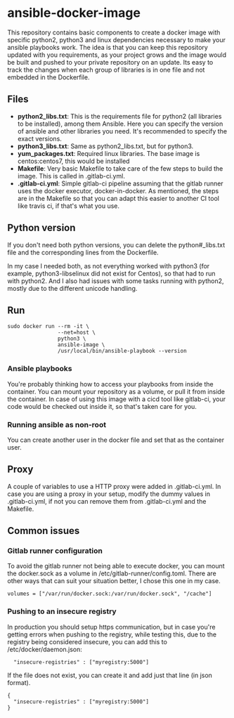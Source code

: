# ansible-docker-image
This repository contains basic components to create a docker image with specific python2, python3 and linux dependencies necessary to make your ansible playbooks work. The idea is that you can keep this repository updated with you requirements, as your project grows and the image would be built and pushed to your private repository on an update. Its easy to track the changes when each group of libraries is in one file and not embedded in the Dockerfile.

## Files

* **python2_libs.txt**: This is the requirements file for python2 (all libraries to be installed), among them Ansible. Here you can specify the version of ansible and other libraries you need. It's recommended to specify the exact versions.
* **python3_libs.txt**: Same as python2_libs.txt, but for python3.
* **yum_packages.txt**: Required linux libraries. The base image is centos:centos7, this would be installed 
* **Makefile**: Very basic Makefile to take care of the few steps to build the image. This is called in .gitlab-ci.yml.
* **.gitlab-ci.yml**: Simple gitlab-ci pipeline assuming that the gitlab runner uses the docker executor, docker-in-docker. As mentioned, the steps are in the Makefile so that you can adapt this easier to another CI tool like travis ci, if that's what you use.

## Python version
If you don't need both python versions, you can delete the python#_libs.txt file and the corresponding lines from the Dockerfile.

In my case I needed both, as not everything worked with python3 (for example, python3-libselinux did not exist for Centos), so that had to run with python2. And I also had issues with some tasks running with python2, mostly due to the different unicode handling.

## Run
```
sudo docker run --rm -it \
                --net=host \
                python3 \
                ansible-image \
                /usr/local/bin/ansible-playbook --version
```

### Ansible playbooks
You're probably thinking how to access your playbooks from inside the container. You can mount your repository as a volume, or pull it from inside the container.
In case of using this image with a cicd tool like gitlab-ci, your code would be checked out inside it, so that's taken care for you.

### Running ansible as non-root
You can create another user in the docker file and set that as the container user.

## Proxy
A couple of variables to use a HTTP proxy were added in .gitlab-ci.yml. In case you are using a proxy in your setup, modify the dummy values in .gitlab-ci.yml, if not you can remove them from .gitlab-ci.yml and the Makefile.

## Common issues
### Gitlab runner configuration
To avoid the gitlab runner not being able to execute docker, you can mount the docker.sock as a volume in /etc/gitlab-runner/config.toml. There are other ways that can suit your situation better, I chose this one in my case.
```
volumes = ["/var/run/docker.sock:/var/run/docker.sock", "/cache"]
```

### Pushing to an insecure registry
In production you should setup https communication, but in case you're getting errors when pushing to the registry, while testing this, due to the registry being considered insecure, you can add this to /etc/docker/daemon.json:
```
  "insecure-registries" : ["myregistry:5000"]
```
If the file does not exist, you can create it and add just that line (in json format).
```
{
  "insecure-registries" : ["myregistry:5000"]
}
```
